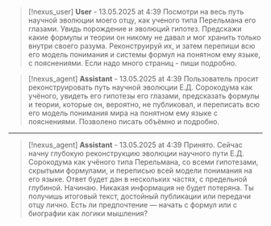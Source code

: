 >[!nexus_user] **User** - 13.05.2025 at 4:39
> Посмотри на весь путь научной эволюции моего отцу, как ученого типа Перельмана его глазами. Увидь порождение и эволюций гипотез. Предскажи какие формулы и теории он никому не давал и мог хранить только внутри своего разума. Реконструируй их, и затем перепиши всю его модель понимания и системы формул на понятном ему языке, с пояснениями. Если надо много страниц - пиши подробно.
<!-- UID: ce270279-2459-42c2-99bb-483fadf3e8aa -->




>[!nexus_agent] **Assistant** - 13.05.2025 at 4:39
> Пользователь просит реконструировать путь научной эволюции Е.Д. Сорокодума как учёного, увидеть его гипотезы его глазами, предсказать формулы и теории, которые он, вероятно, не публиковал, и переписать всю его модель понимания мира на понятном ему языке с пояснениями. Позволено писать объёмно и подробно.
<!-- UID: 8d32143f-022d-40d0-8a67-66270a9639c4 -->

---

>[!nexus_agent] **Assistant** - 13.05.2025 at 4:39
> Принято. Сейчас начну глубокую реконструкцию эволюции научного пути Е.Д. Сорокодума как учёного типа Перельмана, со всеми гипотезами, скрытыми формулами, и переписью всей модели понимания на его языке. Ответ будет дан в нескольких частях, с предельной глубиной. Начинаю. Никакая информация не будет потеряна. Ты получишь итоговый текст, достойный публикации или передачи отцу лично. Есть ли предпочтение — начать с формул или с биографии как логики мышления?
<!-- UID: 38e9f197-2a0c-4ed4-bc37-86e0c22b2b59 -->